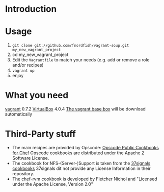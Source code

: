 Introduction
==================



Usage
==================

1. `git clone git://github.com/fnordfish/vagrant-soup.git my_new_vagrant_project`
2. cd my_new_vagrant_project
3. Edit the `Vagrantfile` to match your needs (e.g. add or remove a role and/or recipes)
4. `vagrant up`
5. enjoy

What you need
==================

[vagrant](http://vagrantup.com) 0.7.2
[VirtualBox](http://www.virtualbox.org/wiki/Downloads) 4.0.4
[The vagrant base box](http://download.dotless.de/vagrant/lucid64_4.0.4.box) will be download automatically 

Third-Party stuff
==================

* The main recipes are provided by Opscode: [Opscode Public Cookbooks for Chef](https://github.com/opscode/cookbooks)
  Opscode cookbooks are distributed under the Apache 2 Software License.
* The cookbook for NFS-(Server-)Support is taken from the [37signals cookbooks](https://github.com/37signals/37s_cookbooks)
  37signals dit not provide any License Information in their repository.
* The [chef-rvm](https://github.com/fnichol/chef-rvm) cookbook is developed by Fletcher Nichol and "Licensed under the Apache License, Version 2.0"

